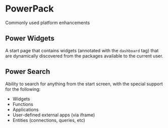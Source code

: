 # PowerPack

Commonly used platform enhancements

## Power Widgets

A start page that contains widgets (annotated with the `dashboard` tag) that are dynamically discovered from the packages available to the current user.

## Power Search

Ability to search for anything from the start screen, with the special support for the following:
* Widgets
* Functions
* Applications
* User-defined external apps (via iframe)
* Entities (connections, queries, etc)
